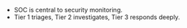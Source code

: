 - SOC is central to security monitoring.
- Tier 1 triages, Tier 2 investigates, Tier 3 responds deeply.